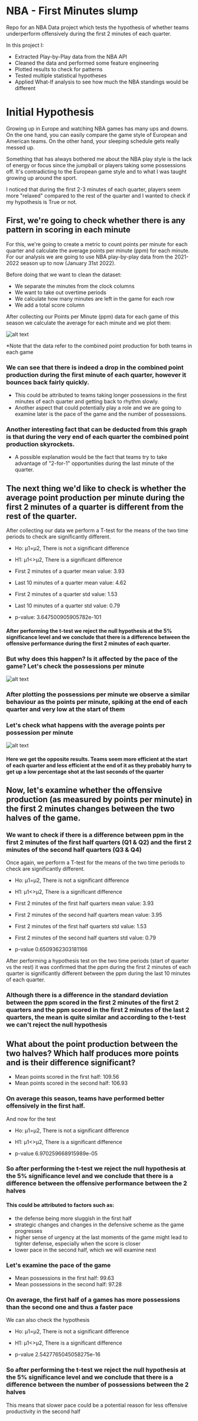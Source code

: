 # NBA - First Minutes slump
Repo for an NBA Data project which tests the hypothesis of whether teams underperform offensively during the first 2 minutes of each quarter.

In this project I:
- Extracted Play-by-Play data from the NBA API
- Cleaned the data and performed some feature engineering
- Plotted results to check for patterns
- Tested multiple statistical hypotheses
- Applied What-If analysis to see how much the NBA standings would be different

# Initial Hypothesis
Growing up in Europe and watching NBA games has many ups and downs. On the one hand, you can easily compare the game style of European and American teams. On the other hand, your sleeping schedule gets really messed up.

Something that has always bothered me about the NBA play style is the lack of energy or focus since the jumpball or players taking some possessions off. It's contradicting to the European game style and to what I was taught growing up around the sport.

I noticed that during the first 2-3 minutes of each quarter, players seem more "relaxed" compared to the rest of the quarter and I wanted to check if my hypothesis is True or not.

## First, we're going to check whether there is any pattern in scoring in each minute
For this, we're going to create a metric to count points per minute for each quarter and calculate the average points per minute (ppm) for each minute.
For our analysis we are going to use NBA play-by-play data from the 2021-2022 season up to now (January 31st 2022).

Before doing that we want to clean the dataset:
- We separate the minutes from the clock columns
- We want to take out overtime periods
- We calculate how many minutes are left in the game for each row
- We add a total score column

After collecting our Points per Minute (ppm) data for each game of this season we calculate the average for each minute and we plot them:
 
![alt text](https://github.com/MarlinMyrte/First-Minutes/blob/main/ppm_avg.png "Average Combined Points per Minute")
 
*Note that the data refer to the combined point production for both teams in each game

### We can see that there is indeed a drop in the combined point production during the first minute of each quarter, however it bounces back fairly quickly.
- This could be attributed to teams taking longer possessions in the first minutes of each quarter and getting back to rhythm slowly.
- Another aspect that could potentially play a role and we are going to examine later is the pace of the game and the number of possessions.
### Another interesting fact that can be deducted from this graph is that during the very end of each quarter the combined point production skyrockets.
- A possible explanation would be the fact that teams try to take advantage of "2-for-1" opportunities during the last minute of the quarter.

## The next thing we'd like to check is whether the average point production per minute during the first 2 minutes of a quarter is different from the rest of the quarter.

After collecting our data we perform a T-test for the means of the two time periods to check are significantly different.

- Ho: μ1=μ2, There is not a significant difference
- H1: μ1<>μ2, There is a significant difference
 
- First 2 minutes of a quarter mean value: 3.93
- Last 10 minutes of a quarter mean value: 4.62
- First 2 minutes of a quarter std value: 1.53
- Last 10 minutes of a quarter std value: 0.79
- p-value: 3.647500905905782e-101

#### After performing the t-test we reject the null hypothesis at the 5% significance level and we conclude that there is a difference between the offensive performance during the first 2 minutes of each quarter.

### But why does this happen? Is it affected by the pace of the game? Let's check the possessions per minute

![alt text](https://github.com/MarlinMyrte/First-Minutes/blob/main/poss_pm_avg.png "Average Combined Possessions per Minute")

### After plotting the possessions per minute we observe a similar behaviour as the points per minute, spiking at the end of each quarter and very low at the start of them
### Let's check what happens with the average points per possession per minute

![alt text](https://github.com/MarlinMyrte/First-Minutes/blob/main/pppm_avg.png "Average Combined Points per Possession per Minute")

#### Here we get the opposite results. Teams seem more efficient at the start of each quarter and less efficient at the end of it as they probably hurry to get up a low percentage shot at the last seconds of the quarter


## Now, let's examine whether the offensive production (as measured by points per minute) in the first 2 minutes changes between the two halves of the game.
### We want to check if there is a difference between ppm in the first 2 minutes of the first half quarters (Q1 & Q2) and the first 2 minutes of the second half quarters (Q3 & Q4)

Once again, we perform a T-test for the means of the two time periods to check are significantly different.

- Ho: μ1=μ2, There is not a significant difference
- H1: μ1<>μ2, There is a significant difference

- First 2 minutes of the first half quarters mean value: 3.93
- First 2 minutes of the second half quarters mean value: 3.95
- First 2 minutes of the first half quarters std value: 1.53
- First 2 minutes of the second half quarters std value: 0.79
- p-value 0.6509362303181166

After performing a hypothesis test on the two time periods (start of quarter vs the rest) it was confirmed that the ppm during the first 2 minutes of each quarter is significantly different between the ppm during the last 10 minutes of each quarter.

### Although there is a difference in the standard deviation between the ppm scored in the first 2 minutes of the first 2 quarters and the ppm scored in the first 2 minutes of the last 2 quarters, the mean is quite similar and according to the t-test we can't reject the null hypothesis

## What about the point production between the two halves? Which half produces more points and is their difference significant?

- Mean points scored in the first half: 109.56
- Mean points scored in the second half: 106.93

### On average this season, teams have performed better offensively in the first half.

And now for the test
- Ho: μ1=μ2, There is not a significant difference
- H1: μ1<>μ2, There is a significant difference

- p-value 6.970259668915989e-05

### So after performing the t-test we reject the null hypothesis at the 5% significance level and we conclude that there is a difference between the offensive performance between the 2 halves

#### This could be attributed to factors such as:
- the defense being more sluggish in the first half
- strategic changes and changes in the defensive scheme as the game progresses
- higher sense of urgency at the last moments of the game might lead to tighter defense, especially when the score is closer
- lower pace in the second half, which we will examine next

### Let's examine the pace of the game

- Mean possessions in the first half: 99.63
- Mean possessions in the second half: 97.28

### On average, the first half of a games has more possessions than the second one and thus a faster pace

We can also check the hypothesis
- Ho: μ1=μ2, There is not a significant difference
- H1: μ1<>μ2, There is a significant difference

- p-value 2.5427765045058275e-16

### So after performing the t-test we reject the null hypothesis at the 5% significance level and we conclude that there is a difference between the number of possessions between the 2 halves
This means that slower pace could be a potential reason for less offensive productivity in the second half
